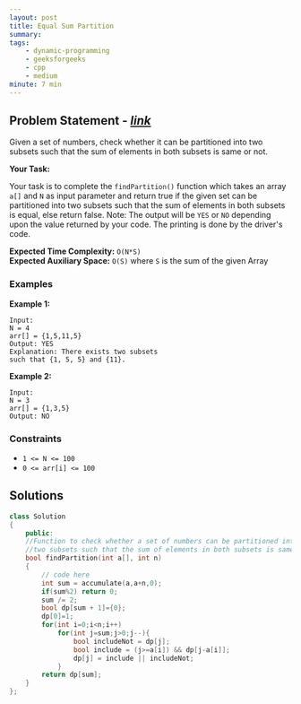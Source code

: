 ```yaml
---
layout: post
title: Equal Sum Partition                        
summary:
tags:
    - dynamic-programming
    - geeksforgeeks
    - cpp
    - medium
minute: 7 min
---
```


## Problem Statement - [*link*](https://practice.geeksforgeeks.org/batch-problems/subset-sum-problem2643/0/?track=DSASP-DP&batchId=154#)  

Given a set of numbers, check whether it can be partitioned into two subsets such that the sum of elements in both subsets is same or not.

**Your Task:** 

Your task is to complete the `findPartition()` function which takes an array `a[]` and `N` as input parameter and return true if the given set can be partitioned into two subsets such that the sum of elements in both subsets is equal, else return false.
Note: The output will be `YES` or `NO` depending upon the value returned by your code. The printing is done by the driver's code.


**Expected Time Complexity:** `O(N*S)`                
**Expected Auxiliary Space:** `O(S)` where `S` is the sum of the given Array


### Examples

**Example 1:**   
```
Input:
N = 4
arr[] = {1,5,11,5}
Output: YES
Explanation: There exists two subsets
such that {1, 5, 5} and {11}.
```

**Example 2:**   
```
Input:
N = 3
arr[] = {1,3,5}
Output: NO
```

### Constraints

+ `1 <= N <= 100`
+ `0 <= arr[i] <= 100`


## Solutions

```cpp
class Solution
{
    public:
    //Function to check whether a set of numbers can be partitioned into 
    //two subsets such that the sum of elements in both subsets is same.
    bool findPartition(int a[], int n)
    {
        // code here
        int sum = accumulate(a,a+n,0);
        if(sum%2) return 0;
        sum /= 2;
        bool dp[sum + 1]={0};
        dp[0]=1;
        for(int i=0;i<n;i++)
            for(int j=sum;j>0;j--){
                bool includeNot = dp[j];
                bool include = (j>=a[i]) && dp[j-a[i]];
                dp[j] = include || includeNot; 
            }
        return dp[sum];
    }
};
```

